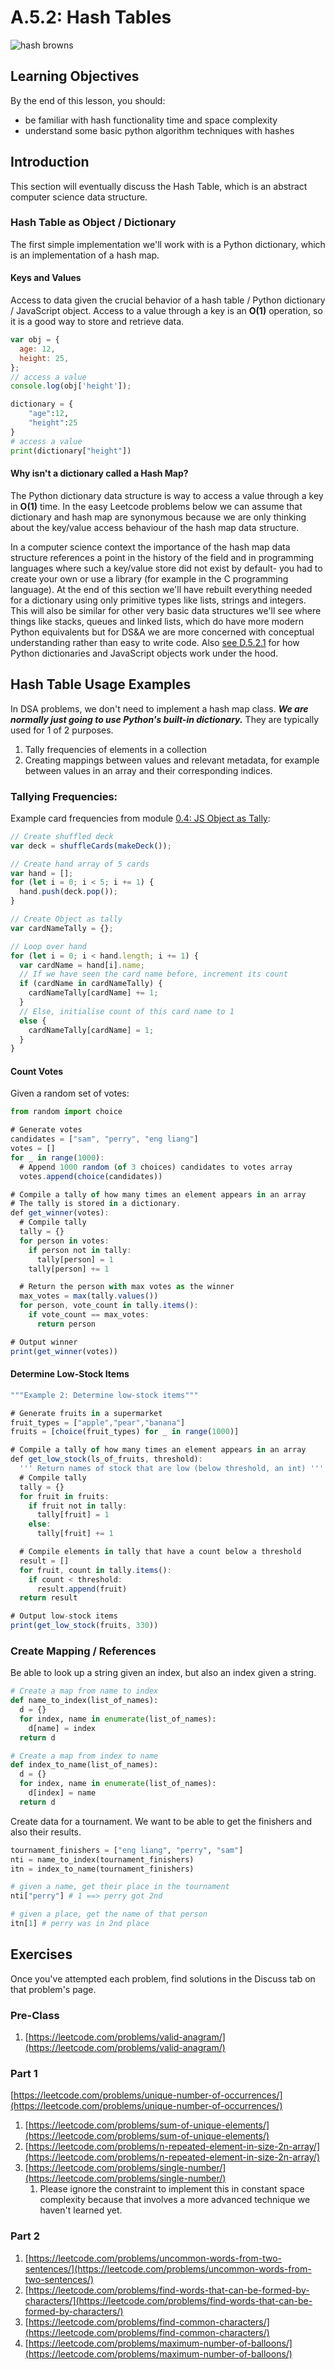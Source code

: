 # A.5.2: Hash Tables

![hash browns](../../../.gitbook/assets/hashbrowns.png)

## Learning Objectives

By the end of this lesson, you should:

* be familiar with hash functionality time and space complexity
* understand some basic python algorithm techniques with hashes

## Introduction

This section will eventually discuss the Hash Table, which is an abstract computer science data structure.

### Hash Table as Object / Dictionary

The first simple implementation we'll work with is a Python dictionary, which is an implementation of a hash map.

#### Keys and Values

Access to data given the crucial behavior of a hash table / Python dictionary / JavaScript object. Access to a value through a key is an **O(1)** operation, so it is a good way to store and retrieve data.

```javascript
var obj = {
  age: 12,
  height: 25,
};
// access a value
console.log(obj['height']);
```

```python
dictionary = {
    "age":12,
    "height":25
}
# access a value
print(dictionary["height"])
```

#### Why isn't a dictionary called a Hash Map?

The Python dictionary data structure is way to access a value through a key in **O(1)** time. In the easy Leetcode problems below we can assume that dictionary and hash map are synonymous because we are only thinking about the key/value access behaviour of the hash map data structure.

In a computer science context the importance of the hash map data structure references a point in the history of the field and in programming languages where such a key/value store did not exist by default- you had to create your own or use a library (for example in the C programming language). At the end of this section we'll have rebuilt everything needed for a dictionary using only primitive types like lists, strings and integers. This will also be similar for other very basic data structures we'll see where things like stacks, queues and linked lists, which do have more modern Python equivalents but for DS\&A we are more concerned with conceptual understanding rather than easy to write code. Also [see D.5.2.1](d.5.2.1-hash-table-data-structure.md) for how Python dictionaries and JavaScript objects work under the hood.

## Hash Table Usage Examples

In DSA problems, we don't need to implement a hash map class. _**We are normally just going to use Python's built-in dictionary.**_ They are typically used for 1 of 2 purposes.

1. Tally frequencies of elements in a collection
2. Creating mappings between values and relevant metadata, for example between values in an array and their corresponding indices.

### Tallying Frequencies:

Example card frequencies from module [0.4: JS Object as Tally](../../../0-language-and-tooling/0.4-js-object-as-tally.md):

```javascript
// Create shuffled deck
var deck = shuffleCards(makeDeck());

// Create hand array of 5 cards
var hand = [];
for (let i = 0; i < 5; i += 1) {
  hand.push(deck.pop());
}

// Create Object as tally
var cardNameTally = {};

// Loop over hand
for (let i = 0; i < hand.length; i += 1) {
  var cardName = hand[i].name;
  // If we have seen the card name before, increment its count
  if (cardName in cardNameTally) {
    cardNameTally[cardName] += 1;
  }
  // Else, initialise count of this card name to 1
  else {
    cardNameTally[cardName] = 1;
  }
}
```

#### Count Votes

Given a random set of votes:

```javascript
from random import choice

# Generate votes
candidates = ["sam", "perry", "eng liang"]
votes = []
for _ in range(1000):
  # Append 1000 random (of 3 choices) candidates to votes array
  votes.append(choice(candidates))
```

```javascript
# Compile a tally of how many times an element appears in an array
# The tally is stored in a dictionary.
def get_winner(votes):
  # Compile tally
  tally = {}
  for person in votes:
    if person not in tally:
      tally[person] = 1
    tally[person] += 1

  # Return the person with max votes as the winner
  max_votes = max(tally.values())
  for person, vote_count in tally.items():
    if vote_count == max_votes:
      return person

# Output winner
print(get_winner(votes))
```

#### Determine Low-Stock Items

```javascript
"""Example 2: Determine low-stock items"""

# Generate fruits in a supermarket
fruit_types = ["apple","pear","banana"]
fruits = [choice(fruit_types) for _ in range(1000)]

# Compile a tally of how many times an element appears in an array
def get_low_stock(ls_of_fruits, threshold):
  ''' Return names of stock that are low (below threshold, an int) '''
  # Compile tally
  tally = {}
  for fruit in fruits:
    if fruit not in tally:
      tally[fruit] = 1
    else:
      tally[fruit] += 1

  # Compile elements in tally that have a count below a threshold
  result = []
  for fruit, count in tally.items():
    if count < threshold:
      result.append(fruit)
  return result

# Output low-stock items
print(get_low_stock(fruits, 330))
```

### Create Mapping / References

Be able to look up a string given an index, but also an index given a string.

```python
# Create a map from name to index
def name_to_index(list_of_names):
  d = {}
  for index, name in enumerate(list_of_names):
    d[name] = index
  return d

# Create a map from index to name
def index_to_name(list_of_names):
  d = {}
  for index, name in enumerate(list_of_names):
    d[index] = name
  return d
```

Create data for a tournament. We want to be able to get the finishers and also their results.

```python
tournament_finishers = ["eng liang", "perry", "sam"]
nti = name_to_index(tournament_finishers)
itn = index_to_name(tournament_finishers)

# given a name, get their place in the tournament
nti["perry"] # 1 ==> perry got 2nd

# given a place, get the name of that person
itn[1] # perry was in 2nd place
```

## Exercises

Once you've attempted each problem, find solutions in the Discuss tab on that problem's page.

### Pre-Class

1. [https://leetcode.com/problems/valid-anagram/](https://leetcode.com/problems/valid-anagram/)

### Part 1

[https://leetcode.com/problems/unique-number-of-occurrences/](https://leetcode.com/problems/unique-number-of-occurrences/)

1. [https://leetcode.com/problems/sum-of-unique-elements/](https://leetcode.com/problems/sum-of-unique-elements/)
2. [https://leetcode.com/problems/n-repeated-element-in-size-2n-array/](https://leetcode.com/problems/n-repeated-element-in-size-2n-array/)
3. [https://leetcode.com/problems/single-number/](https://leetcode.com/problems/single-number/)
   1. Please ignore the constraint to implement this in constant space complexity because that involves a more advanced technique we haven't learned yet.

### Part 2

1. [https://leetcode.com/problems/uncommon-words-from-two-sentences/](https://leetcode.com/problems/uncommon-words-from-two-sentences/)
2. [https://leetcode.com/problems/find-words-that-can-be-formed-by-characters/](https://leetcode.com/problems/find-words-that-can-be-formed-by-characters/)
3. [https://leetcode.com/problems/find-common-characters/](https://leetcode.com/problems/find-common-characters/)
4. [https://leetcode.com/problems/maximum-number-of-balloons/](https://leetcode.com/problems/maximum-number-of-balloons/)
